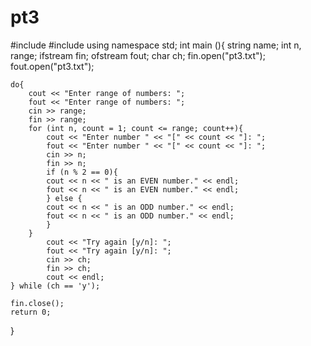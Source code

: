 # pt3
#include <iostream>
#include <fstream>
using namespace std;
int main (){
    string name;
    int n, range;
    ifstream fin;
    ofstream fout;
    char ch;
    fin.open("pt3.txt");
    fout.open("pt3.txt");

    do{
        cout << "Enter range of numbers: ";
        fout << "Enter range of numbers: ";
        cin >> range;
        fin >> range;
        for (int n, count = 1; count <= range; count++){
            cout << "Enter number " << "[" << count << "]: ";
            fout << "Enter number " << "[" << count << "]: ";
            cin >> n;
            fin >> n;
            if (n % 2 == 0){
            cout << n << " is an EVEN number." << endl;
            fout << n << " is an EVEN number." << endl;
            } else {
            cout << n << " is an ODD number." << endl;
            fout << n << " is an ODD number." << endl;
            }
        }
            cout << "Try again [y/n]: ";
            fout << "Try again [y/n]: ";
            cin >> ch;
            fin >> ch;
            cout << endl;
    } while (ch == 'y');

    fin.close();
    return 0;
}
